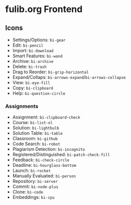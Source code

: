 # fulib.org Frontend

## Icons

- Settings/Options: `bi-gear`
- Edit: `bi-pencil`
- Import: `bi-download`
- Smart Features: `bi-wand`
- Archive: `bi-archive`
- Delete: `bi-trash`
- Drag to Reorder: `bi-grip-horizontal`
- Expand/Collaps: `bi-arrows-expand`/`bi-arrows-collapse`
- View: `bi-eye-fill`
- Copy: `bi-clipboard`
- Help: `bi-question-circle`

### Assignments

- Assignment: `bi-clipboard-check`
- Course: `bi-list-ol`
- Solution: `bi-lightbulb`
- Solution Table: `bi-table`
- Classroom: `bi-github`
- Code Search: `bi-robot`
- Plagiarism Detection: `bi-incognito`
- Registered/Distinguished: `bi-patch-check-fill`
- Feedback: `bi-check-circle`
- Deadline: `bi-hourglass-bottom`
- Launch: `bi-rocket`
- Manually Evaluated: `bi-person`
- Repository: `bi-server`
- Commit: `bi-node-plus`
- Clone: `bi-code`
- Embeddings: `bi-cpu`
